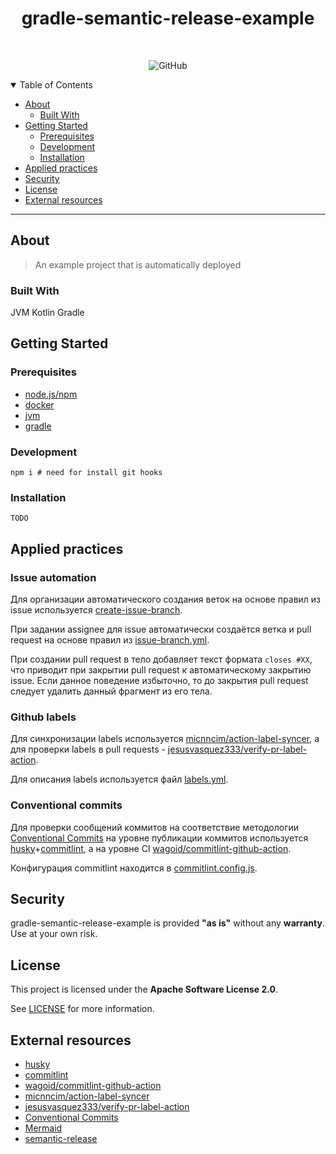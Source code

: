 <!--suppress HtmlDeprecatedAttribute -->
<div align="center">
<h1>gradle-semantic-release-example</h1>
<br />

![GitHub](https://img.shields.io/github/license/xzima/gradle-semantic-release-example?style=for-the-badge)

</div>
<details open="open">
<summary>Table of Contents</summary>

- [About](#about)
  - [Built With](#built-with)
- [Getting Started](#getting-started)
  - [Prerequisites](#prerequisites)
  - [Development](#development)
  - [Installation](#installation)
- [Applied practices](#applied-practices)
- [Security](#security)
- [License](#license)
- [External resources](#external-resources)

</details>

---

## About

> An example project that is automatically deployed

### Built With

JVM Kotlin Gradle

## Getting Started

### Prerequisites

- [node.js/npm](https://nodejs.org/en/download)
- [docker](https://docs.docker.com/engine/install)
- [jvm](https://adoptium.net/temurin/releases)
- [gradle](https://gradle.org/install/)

### Development

```shell
npm i # need for install git hooks
```

### Installation

```shell
TODO
```

## Applied practices

### Issue automation

Для организации автоматического создания веток на основе правил из issue используется [create-issue-branch].

При задании assignee для issue автоматически создаётся ветка и pull request на основе правил
из [issue-branch.yml](.github/issue-branch.yml).

При создании pull request в тело добавляет текст формата `closes #XX`, что приводит при закрытии pull request к
автоматическому закрытию issue.
Если данное поведение избыточно, то до закрытия pull request следует удалить данный фрагмент из его тела.

### Github labels

Для синхронизации labels используется [micnncim/action-label-syncer],
а для проверки labels в pull requests -
[jesusvasquez333/verify-pr-label-action].

Для описания labels используется файл [labels.yml](.github/labels.yml).

### Conventional commits

Для проверки сообщений коммитов на соответствие
методологии [Conventional Commits] на уровне публикации коммитов
используется [husky]+[commitlint], а на уровне
CI [wagoid/commitlint-github-action].

Конфигурация commitlint находится в [commitlint.config.js](configs/commitlint.config.js).

## Security

gradle-semantic-release-example is provided **"as is"** without any **warranty**. Use at your own risk.

## License

This project is licensed under the **Apache Software License 2.0**.

See [LICENSE](LICENSE) for more information.

## External resources

- [husky]
- [commitlint]
- [wagoid/commitlint-github-action]
- [micnncim/action-label-syncer]
- [jesusvasquez333/verify-pr-label-action]
- [Conventional Commits]
- [Mermaid](https://mermaid-js.github.io/mermaid/#/)
- [semantic-release](https://semantic-release.gitbook.io/semantic-release/)

[husky]:https://typicode.github.io/husky

[commitlint]:https://commitlint.js.org/

[wagoid/commitlint-github-action]:https://github.com/wagoid/commitlint-github-action

[micnncim/action-label-syncer]:https://github.com/micnncim/action-label-syncer

[jesusvasquez333/verify-pr-label-action]:https://github.com/jesusvasquez333/verify-pr-label-action

[Conventional Commits]:https://www.conventionalcommits.org/en/v1.0.0/

[create-issue-branch]:https://github.com/robvanderleek/create-issue-branch
